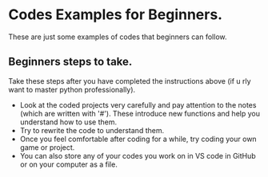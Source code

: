 # Codes Examples for Beginners.

These are just some examples of codes that beginners can follow. 

## Beginners steps to take.

Take these steps after you have completed the instructions above (if u rly want to master python professionally).

- Look at the coded projects very carefully and pay attention to the notes (which are written with '#'). These introduce new functions and help you understand how to use them.
- Try to rewrite the code to understand them.
- Once you feel comfortable after coding for a while, try coding your own game or project.
-  You can also store any of your codes you work on in VS code in GitHub or on your computer as a file.


